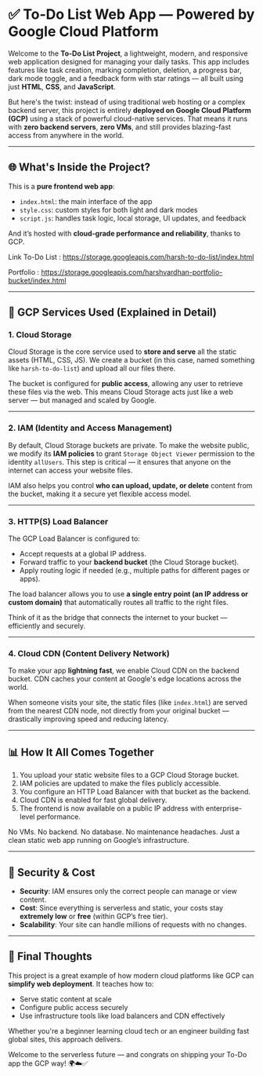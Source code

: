 # ✅ To-Do List Web App — Powered by Google Cloud Platform

Welcome to the **To-Do List Project**, a lightweight, modern, and responsive web application designed for managing your daily tasks. This app includes features like task creation, marking completion, deletion, a progress bar, dark mode toggle, and a feedback form with star ratings — all built using just **HTML**, **CSS**, and **JavaScript**.

But here's the twist: instead of using traditional web hosting or a complex backend server, this project is entirely **deployed on Google Cloud Platform (GCP)** using a stack of powerful cloud-native services. That means it runs with **zero backend servers**, **zero VMs**, and still provides blazing-fast access from anywhere in the world.

---

## 🌐 What's Inside the Project?

This is a **pure frontend web app**:
- `index.html`: the main interface of the app
- `style.css`: custom styles for both light and dark modes
- `script.js`: handles task logic, local storage, UI updates, and feedback

And it’s hosted with **cloud-grade performance and reliability**, thanks to GCP.

Link 
To-Do List : https://storage.googleapis.com/harsh-to-do-list/index.html

Portfolio : https://storage.googleapis.com/harshvardhan-portfolio-bucket/index.html

---

## 🚀 GCP Services Used (Explained in Detail)

### 1. **Cloud Storage**
Cloud Storage is the core service used to **store and serve** all the static assets (HTML, CSS, JS). We create a bucket (in this case, named something like `harsh-to-do-list`) and upload all our files there.

The bucket is configured for **public access**, allowing any user to retrieve these files via the web. This means Cloud Storage acts just like a web server — but managed and scaled by Google.

---

### 2. **IAM (Identity and Access Management)**
By default, Cloud Storage buckets are private. To make the website public, we modify its **IAM policies** to grant `Storage Object Viewer` permission to the identity `allUsers`. This step is critical — it ensures that anyone on the internet can access your website files.

IAM also helps you control **who can upload, update, or delete** content from the bucket, making it a secure yet flexible access model.

---

### 3. **HTTP(S) Load Balancer**
The GCP Load Balancer is configured to:
- Accept requests at a global IP address.
- Forward traffic to your **backend bucket** (the Cloud Storage bucket).
- Apply routing logic if needed (e.g., multiple paths for different pages or apps).

The load balancer allows you to use **a single entry point (an IP address or custom domain)** that automatically routes all traffic to the right files.

Think of it as the bridge that connects the internet to your bucket — efficiently and securely.

---

### 4. **Cloud CDN (Content Delivery Network)**
To make your app **lightning fast**, we enable Cloud CDN on the backend bucket. CDN caches your content at Google's edge locations across the world.

When someone visits your site, the static files (like `index.html`) are served from the nearest CDN node, not directly from your original bucket — drastically improving speed and reducing latency.

---

## 📊 How It All Comes Together

1. You upload your static website files to a GCP Cloud Storage bucket.
2. IAM policies are updated to make the files publicly accessible.
3. You configure an HTTP Load Balancer with that bucket as the backend.
4. Cloud CDN is enabled for fast global delivery.
5. The frontend is now available on a public IP address with enterprise-level performance.

No VMs. No backend. No database. No maintenance headaches. Just a clean static web app running on Google’s infrastructure.

---

## 🔐 Security & Cost

- **Security**: IAM ensures only the correct people can manage or view content.
- **Cost**: Since everything is serverless and static, your costs stay **extremely low** or **free** (within GCP’s free tier).
- **Scalability**: Your site can handle millions of requests with no changes.

---

## 🧠 Final Thoughts

This project is a great example of how modern cloud platforms like GCP can **simplify web deployment**. It teaches how to:
- Serve static content at scale
- Configure public access securely
- Use infrastructure tools like load balancers and CDN effectively

Whether you're a beginner learning cloud tech or an engineer building fast global sites, this approach delivers.

Welcome to the serverless future — and congrats on shipping your To-Do app the GCP way! 🌍☁️✅
